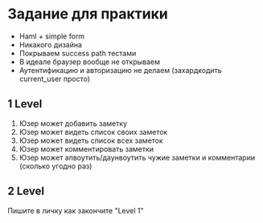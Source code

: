 # Задание для практики

- Haml + simple form
- Никакого дизайна
- Покрываем success path тестами
- В идеале браузер вообще не открываем
- Аутентификацию и авторизацию не делаем (захардкодить current_user просто)

## 1 Level

1. Юзер может добавить заметку
2. Юзер может видеть список своих заметок
3. Юзер может видеть список всех заметок
4. Юзер может комментировать заметки
5. Юзер может апвоутить/даунвоутить чужие заметки и комментарии (сколько угодно раз)

## 2 Level

Пишите в личку как закончите "Level 1"
